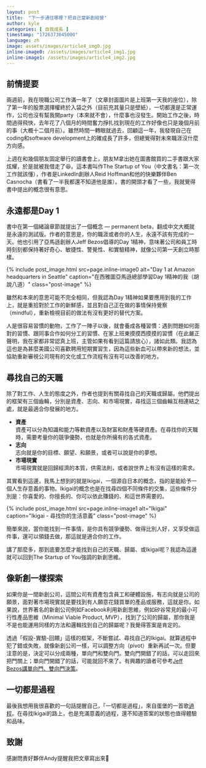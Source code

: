 ```yaml
---
layout: post
title:  "下一步通往哪裡？把自己當新創經營"
author: kyle
categories: [ 自我成長 ]
timestamp: "1726373045000"
language: zh
image: assets/images/article4_img0.jpg
inline-image0: /assets/images/article4_img1.jpg
inline-image1: /assets/images/article4_img2.jpg
---
```


## 前情提要
兩週前，我在現職公司工作滿一年了（文章封面圖片是上班第一天我的座位），除了第一年的股票選擇權終於入袋之外（目前充其量只是壁紙），一切都還是正常運作，公司也沒有幫我開party（本來就不會），什麼事也沒發生。開始工作之後，時間過得飛快，去年花了八個月的時間奮力掙扎找到現在的工作好像也只是幾個月前的事（大概十二個月前）。雖然時間一轉眼就過去，回顧這一年，我發現自己在coding和software development上的確成長了許多，但總覺得對未來職涯沒什麼方向感。

上週在和幾個朋友固定舉行的讀書會上，朋友M拿出她在圖書館買的二手書跟大家炫耀，於是就被我借走了😆。這本書叫作The Startup of You（中文書名：第一次工作就該懂），作者是LinkedIn創辦人Reid Hoffman和他的快樂夥伴Ben Casnocha（書看了一半我都還不知道他是誰）。書的開頭才看了一些，我就覺得書中提出的概念很有意思。

## 永遠都是Day 1
書中在第一個緒論章節就提出了一個概念 — permanent beta，翻成中文大概就是永遠的測試版。作者的意思是，你的職涯或者你的人生，永遠不該有完成的一天。他也引用了亞馬遜創辦人Jeff Bezos倡導的Day 1精神，意味著公司和員工時時刻刻都保持著好奇心、敏捷性、警覺性、和實驗精神，就像公司第一天創立時那樣。

{% include post_image.html src=page.inline-image0 alt="Day 1 at Amazon headquarters in Seattle" caption="在西雅圖亞馬遜總部學習Day 1精神的我（胡說八道）" class="post-image" %}


雖然和本來的意思可能不完全相同，但我認為Day 1精神如果要應用到我的工作上，就是重拾對於工作的新鮮感，並且對自己正在做的事情保持覺察（mindful），重新檢視目前的做法有沒有更好的替代方案。

人是很容易習慣的動物，工作了一陣子以後，就會養成各種習慣：遇到問題如何面對的習慣、跟同事合作如何分工的習慣、在家上班東摸摸西摸摸的習慣（在此嚴正聲明，我在家都非常認真上班，主管如果有看到這篇請放心），諸如此類。我認為這也是為甚麼美國公司喜歡聘用短期實習生，因為這些新血可以帶來新的想法，並協助重新審視公司現有的文化或工作流程有沒有可以改善的地方。

## 尋找自己的天職
除了對工作、人生的態度之外，作者也提到有關尋找自己的天職或歸屬。他們提出的框架有三個齒輪，分別是資產、志向、和市場現實，尋找這三個齒輪互相連結之處，就是最適合你發展的地方。

- **資產**  
資產可以分為知識和能力等軟資產以及財富和財產等硬資產。在尋找你的天職時，需要考量你的競爭優勢，也就是你所擁有的各式資產。
- **志向**  
志向就是你的目標、願望、和願景，或者可以說是你的夢想。
- **市場現實**  
市場現實就是回歸經濟的本質，供需法則，或者說世界上有沒有這樣的需求。

其實看到這邊，我馬上想到的就是Ikigai，一個源自日本的概念，指的是能給予一個人生存意義的事物。Ikigai的概念也是在找尋四個不同條件的交集，這些條件分別是：你喜愛的、你擅長的、你可以依此賺錢的、和這世界需要的。

{% include post_image.html src=page.inline-image1 alt="Ikigai" caption="Ikigai - 尋找你的生活意義" class="post-image" %}


簡單來說，當你能找到一件事情，是你具有競爭優勢、做得比別人好，又享受做這件事，還可以領錢去做，那這就是適合你的工作。

講了那麼多，那到底要怎麼才能找到自己的天職、歸屬、或Ikigai呢？我認為這邊就可以回到The Startup of You強調的新創思維。

## 像新創一樣探索
如果你是一間新創公司，這間公司有資產包含員工和硬體設施，有志向就是公司的願景，面對著市場現實就是要找到有人願意花錢買單的產品或服務，這就是你。如果說，世界著名的新創公司例如Facebook利用新創思維，例如矽谷常見的最小可行性產品思維（Minimal Viable Product, MVP），找到了公司的歸屬，那你我是不是也能運用同樣的方法和邏輯找到自己的歸屬呢？我覺得答案是肯定的。

透過「假設-實驗-回饋」這樣的框架，不斷嘗試、尋找自己的Ikigai。就算過程中犯了錯或失敗，就像新創公司一樣，可以調整方向（pivot）重新再試一次。但要注意的是，決定可以分成兩種，單向門和雙向門。雙向門開錯了的話，可以走回來把門關上；單向門開錯了的話，可能就回不來了。有興趣的讀者可參考[Jeff Bezos講單向門、雙向門決策](https://youtu.be/rxsdOQa_QkM?si=bsS_dZz5PPkCGkG2)。

## 一切都是過程
最後我想用我很喜歡的一句話提醒自己，「一切都是過程」，來自蛋堡的一首歌[過程](https://youtu.be/w-Fzxz9gxSg?si=DKxC2v1UGyPbUXar)。在尋找Ikigai的路上，也是充滿意義的過程，還不知道答案的狀態也值得體驗和品味。

## 致謝
感謝問責好夥伴Andy提醒我把文章寫出來🙂
